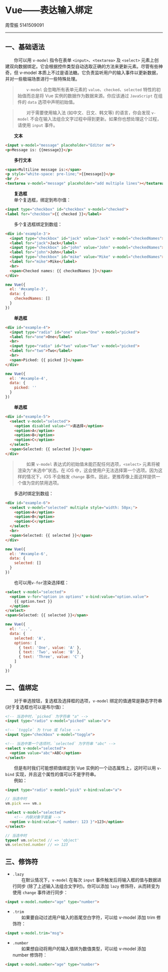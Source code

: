 # Vue——表达输入绑定

周雪振 5141509091

---

## 一、基础语法
&emsp;&emsp;你可以用 `v-model` 指令在表单 `<input>`、`<textarea>` 及 `<select>` 元素上创建双向数据绑定。它会根据控件类型自动选取正确的方法来更新元素。尽管有些神奇，但 v-model 本质上不过是语法糖。它负责监听用户的输入事件以更新数据，并对一些极端场景进行一些特殊处理。
>&emsp;&emsp;`v-model` 会忽略所有表单元素的 `value`、`checked`、`selected` 特性的初始值而总是将 Vue 实例的数据作为数据来源。你应该通过 `JavaScript` 在组件的 `data` 选项中声明初始值。

>&emsp;&emsp;对于需要使用输入法 (如中文、日文、韩文等) 的语言，你会发现 `v-model` 不会在输入法组合文字过程中得到更新。如果你也想处理这个过程，请使用 `input` 事件。

&emsp;&emsp;**文本**
```HTML
<input v-model="message" placeholder="Editor me">
<p>Message is: {{message}}</p>
```
&emsp;&emsp;**多行文本**
```HTML
<span>Multiline message is:</span>
<p style="white-space: pre-line;">{{message}}</p>
<br />
<textarea v-model="message" placeholder="add multiple lines"></textarea>
```

&emsp;&emsp;**复选框**  
&emsp;&emsp;单个复选框，绑定到布尔值：
```HTML
<input type="checkbox" id="checkbox" v-model="checked">
<label for="checkbox">{{ checked }}</label>
```
&emsp;&emsp;多个复选框绑定到数组：
```HTML
<div id='example-3'>
  <input type="checkbox" id="jack" value="Jack" v-model="checkedNames">
  <label for="jack">Jack</label>
  <input type="checkbox" id="john" value="John" v-model="checkedNames">
  <label for="john">John</label>
  <input type="checkbox" id="mike" value="Mike" v-model="checkedNames">
  <label for="mike">Mike</label>
  <br>
  <span>Checked names: {{ checkedNames }}</span>
</div>
```
```js
new Vue({
  el: '#example-3',
  data: {
    checkedNames: []
  }
})
```

&emsp;&emsp;**单选框**
```HTML
<div id="example-4">
  <input type="radio" id="one" value="One" v-model="picked">
  <label for="one">One</label>
  <br>
  <input type="radio" id="two" value="Two" v-model="picked">
  <label for="two">Two</label>
  <br>
  <span>Picked: {{ picked }}</span>
</div>
```
```js
new Vue({
  el: '#example-4',
  data: {
    picked: ''
  }
})
```

&emsp;&emsp;**单选框**
```HTML
<div id="example-5">
  <select v-model="selected">
    <option disabled value="">请选择</option>
    <option>A</option>
    <option>B</option>
    <option>C</option>
  </select>
  <span>Selected: {{ selected }}</span>
</div>
```
>&emsp;&emsp;如果 `v-model` 表达式的初始值未能匹配任何选项，`<select>` 元素将被渲染为“未选中”状态。在 iOS 中，这会使用户无法选择第一个选项。因为这样的情况下，iOS 不会触发 `change` 事件。因此，更推荐像上面这样提供一个值为空的禁用选项。  

&emsp;&emsp;多选时绑定到数组：
```HTML
<div id="example-6">
  <select v-model="selected" multiple style="width: 50px;">
    <option>A</option>
    <option>B</option>
    <option>C</option>
  </select>
  <br>
  <span>Selected: {{ selected }}</span>
</div>
```
```js
new Vue({
  el: '#example-6',
  data: {
    selected: []
  }
})
```
&emsp;&emsp;也可以用`v-for`渲染选择框：
```HTML
<select v-model="selected">
  <option v-for="option in options" v-bind:value="option.value">
    {{ option.text }}
  </option>
</select>
<span>Selected: {{ selected }}</span>
```
```js
new Vue({
  el: '...',
  data: {
    selected: 'A',
    options: [
      { text: 'One', value: 'A' },
      { text: 'Two', value: 'B' },
      { text: 'Three', value: 'C' }
    ]
  }
})
```

## 二、值绑定
&emsp;&emsp;对于单选按钮，复选框及选择框的选项，`v-model` 绑定的值通常是静态字符串 (对于复选框也可以是布尔值)：
```HTML
<!-- 当选中时，`picked` 为字符串 "a" -->
<input type="radio" v-model="picked" value="a">

<!-- `toggle` 为 true 或 false -->
<input type="checkbox" v-model="toggle">

<!-- 当选中第一个选项时，`selected` 为字符串 "abc" -->
<select v-model="selected">
  <option value="abc">ABC</option>
</select>
```
&emsp;&emsp;但是有时我们可能想把值绑定到 Vue 实例的一个动态属性上，这时可以用 `v-bind` 实现，并且这个属性的值可以不是字符串。  
&emsp;&emsp;例如：
```HTML
<input type="radio" v-model="pick" v-bind:value="a">
```
```js
// 当选中时
vm.pick === vm.a
```
```HTML
<select v-model="selected">
    <!-- 内联对象字面量 -->
  <option v-bind:value="{ number: 123 }">123</option>
</select>
```
```js
// 当选中时
typeof vm.selected // => 'object'
vm.selected.number // => 123
```

## 三、修饰符
* `.lazy`  
&emsp;&emsp;在默认情况下，`v-model` 在每次 `input` 事件触发后将输入框的值与数据进行同步 (除了上述输入法组合文字时)。你可以添加 `lazy` 修饰符，从而转变为使用 `change` 事件进行同步：
```HTML
<input v-model.number="age" type="number">
```
* `.trim`  
&emsp;&emsp;如果要自动过滤用户输入的首尾空白字符，可以给 v-model 添加 trim 修饰符：
```HTML
<input v-model.trim="msg">
```
* `.number`  
&emsp;&emsp;如果想自动将用户的输入值转为数值类型，可以给 v-model 添加 number 修饰符：
```HTML
<input v-model.number="age" type="number">
```
